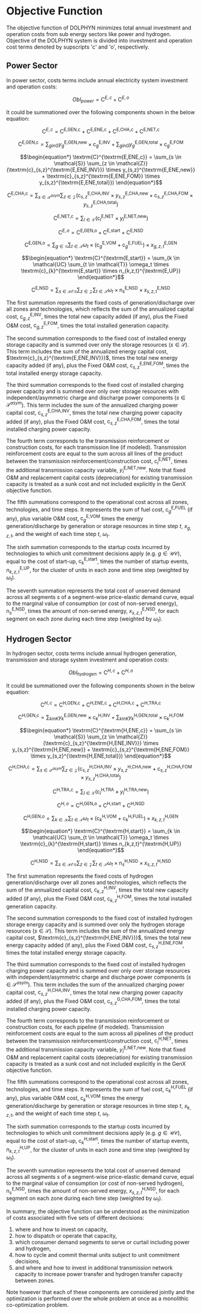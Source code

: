 # Objective Function

The objective function of DOLPHYN minimizes total annual investment and operation costs from sub energy sectors like power and hydrogen. Objective of the DOLPHYN system is divided into investment and operation cost terms denoted by supscripts 'c' and 'o', respectively.

## Power Sector

In power sector, costs terms include annual electricity system investment and operation costs:

```math
\begin{equation*}
	Obl_{power}	= \textrm{C}^{E,c} + \textrm{C}^{E,o}
\end{equation*}
```

It could be summationed over the following components shown in the below equation:

```math
\begin{equation*}
	\textrm{C}^{E,c} = \textrm{C}^{\textrm{E,GEN,c}} + \textrm{C}^{\textrm{E,ENE,c}} + \textrm{C}^{\textrm{E,CHA,c}} + \textrm{C}^{\textrm{E,NET,c}}
\end{equation*}
```

```math
\begin{equation*}
	\textrm{C}^{\textrm{E,GEN,c}} = \sum_{g in G} y_{g}^{\textrm{E,GEN,new}}\times \textrm{c}_{g}^{\textrm{E,INV}} + \sum_{g in G} y_{g}^{\textrm{E,GEN,total}}\times \textrm{c}_{g}^{\textrm{E,FOM}}
\end{equation*}
```

```math
\begin{equation*}
	\textrm{C}^{\textrm{E,ENE,c}} = \sum_{s \in \mathcal{S}} \sum_{z \in \mathcal{Z}} (\textrm{c}_{s,z}^{\textrm{E,ENE,INV}}} \times y_{s,z}^{\textrm{E,ENE,new}} + \textrm{c}_{s,z}^{\textrm{E,ENE,FOM}} \times y_{s,z}^{\textrm{E,ENE,total}})
\end{equation*}
```

```math
\begin{equation*}
	\textrm{C}^{\textrm{E,CHA,c}} = \sum_{s \in \mathcal{S}^{asym}} \sum_{z \in \mathcal{Z}} (\textrm{c}_{s,z}^{\textrm{E,CHA,INV}} \times y_{s,z}^{\textrm{E,CHA,new}} + \textrm{c}_{s,z}^{\textrm{E,CHA,FOM}} \times y_{s,z}^{\textrm{E,CHA,total}})
\end{equation*}
```

```math
\begin{equation*}
	\textrm{C}^{\textrm{E,NET,c}} = \sum_{l \in \mathcal{L}}\left(\textrm{c}_{l}^{\textrm{E,NET}} \times y_{l}^{\textrm{E,NET,new}}\right)
\end{equation*}
```

```math
\begin{equation*}
	\textrm{C}^{E,o} = \textrm{C}^{\textrm{E,GEN,o}} + \textrm{C}^{\textrm{E,start}} + \textrm{C}^{\textrm{E,NSD}}
\end{equation*}
```

```math
\begin{equation*}
	\textrm{C}^{\textrm{E,GEN,o}} = \sum_{g \in \mathcal{G}} \sum_{t \in \mathcal{T}} \omega_t \times \left(\textrm{c}_{g}^{\textrm{E,VOM}} + \textrm{c}_{g}^{\textrm{E,FUEL}}\right) \times x_{g,z,t}^{\textrm{E,GEN}}
\end{equation*}
```

```math
\begin{equation*}
	\textrm{C}^{\textrm{E,start}} = \sum_{k \in \mathcal{UC} \sum_{t \in \mathcal{T}} \omega_t \times \textrm{c}_{k}^{\textrm{E,start}} \times n_{k,z,t}^{\textrm{E,UP}}
\end{equation*}
```

```math
\begin{equation*}
	\textrm{C}^{\textrm{E,NSD}} = \sum_{s \in \mathcal{SEG}} \sum_{z \in \mathcal{Z}} \sum_{t \in \mathcal{T}} \omega_t \times \textrm{n}_{s}^{\textrm{E,NSD}} \times x_{s,z,t}^{\textrm{E,NSD}}
\end{equation*}
```

The first summation represents the fixed costs of generation/discharge over all zones and technologies, which reflects the sum of the annualized capital cost, $\textrm{c}_{g,z}^{\textrm{E,INV}}$, times the total new capacity added (if any), plus the Fixed O&M cost, $\textrm{c}_{g,z}^{\textrm{E,FOM}}$, times the total installed generation capacity.

The second summation corresponds to the fixed cost of installed energy storage capacity and is summed over only the storage resources ($s \in \mathcal{S}$). This term includes the sum of the annualized energy capital cost, $\textrm{c}_{s,z}^{\textrm{E,ENE,INV}}}$, times the total new energy capacity added (if any), plus the Fixed O&M cost, $\textrm{c}_{s,z}^{\textrm{E,ENE,FOM}}$, times the total installed energy storage capacity.

The third summation corresponds to the fixed cost of installed charging power capacity and is summed over only over storage resources with independent/asymmetric charge and discharge power components ($s \in \mathcal{S}^{asym}$). This term includes the sum of the annualized charging power capital cost, $\textrm{c}_{s,z}^{\textrm{E,CHA,INV}}$, times the total new charging power capacity added (if any), plus the Fixed O&M cost, $\textrm{c}_{s,z}^{\textrm{E,CHA,FOM}}$, times the total installed charging power capacity.

The fourth term corresponds to the transmission reinforcement or construction costs, for each transmission line (if modeled). Transmission reinforcement costs are equal to the sum across all lines of the product between the transmission reinforcement/construction cost, $\textrm{c}_{l}^{\textrm{E,NET}}$, times the additional transmission capacity variable, $y_{l}^{\textrm{E,NET,new}}$. Note that fixed O&M and replacement capital costs (depreciation) for existing transmission capacity is treated as a sunk cost and not included explicitly in the GenX objective function.

The fifth summations correspond to the operational cost across all zones, technologies, and time steps. It represents the sum of fuel cost, $\textrm{c}_{g}^{\textrm{E,FUEL}}$ (if any), plus variable O&M cost, $\textrm{c}_{g}^{\textrm{E,VOM}}$ times the energy generation/discharge by generation or storage resources in time step $t$, $x_{g,z,t}$, and the weight of each time step $t$, $\omega_t$. 

The sixth summation corresponds to the startup costs incurred by technologies to which unit commitment decisions apply (e.g. $g \in \mathcal{UC}$), equal to the cost of start-up, $\textrm{c}_{k}^{\textrm{E,start}}$, times the number of startup events, $n_{k,z,t}^{\textrm{E,UP}}$, for the cluster of units in each zone and time step (weighted by $\omega_t$).

The seventh summation represents the total cost of unserved demand across all segments $s$ of a segment-wise price-elastic demand curve, equal to the marginal value of consumption (or cost of non-served energy), $\textrm{n}_{s}^{\textrm{E,NSD}}$, times the amount of non-served energy, $x_{s,z,t}^{\textrm{E,NSD}}$, for each segment on each zone during each time step (weighted by $\omega_t$).

## Hydrogen Sector

In hydrogen sector, costs terms include annual hydrogen generation, transmission and storage system investment and operation costs:

```math
\begin{equation*}
	Obl_{hydrogen} = \textrm{C}^{H,c} + \textrm{C}^{H,o}
\end{equation*}
```

It could be summationed over the following components shown in the below equation:

```math
\begin{equation*}
	\textrm{C}^{H,c} = \textrm{C}^{\textrm{H,GEN,c}} + \textrm{C}^{\textrm{H,ENE,c}} + \textrm{C}^{\textrm{H,CHA,c}} + \textrm{C}^{\textrm{H,TRA,c}}
\end{equation*}
```

```math
\begin{equation*}
	\textrm{C}^{\textrm{H,GEN,c}} = \sum_{k in K} y_{k}^{\textrm{E,GEN,new}}\times \textrm{c}_{k}^{\textrm{H,INV}} + \sum_{k in K} y_{k}^{\textrm{H,GEN,total}}\times \textrm{c}_{k}^{\textrm{H,FOM}}
\end{equation*}
```

```math
\begin{equation*}
	\textrm{C}^{\textrm{H,ENE,c}} = \sum_{s \in \mathcal{S}} \sum_{z \in \mathcal{Z}} (\textrm{c}_{s,z}^{\textrm{H,ENE,INV}}} \times y_{s,z}^{\textrm{H,ENE,new}} + \textrm{c}_{s,z}^{\textrm{H,ENE,FOM}} \times y_{s,z}^{\textrm{H,ENE,total}})
\end{equation*}
```

```math
\begin{equation*}
	\textrm{C}^{\textrm{H,CHA,c}} = \sum_{s \in \mathcal{S}^{asym}} \sum_{z \in \mathcal{Z}} (\textrm{c}_{s,z}^{\textrm{H,CHA,INV}} \times y_{s,z}^{\textrm{H,CHA,new}} + \textrm{c}_{s,z}^{\textrm{H,CHA,FOM}} \times y_{s,z}^{\textrm{H,CHA,total}})
\end{equation*}
```

```math
\begin{equation*}
	\textrm{C}^{\textrm{H,TRA,c}} = \sum_{l \in \mathcal{L}}\left(\textrm{c}_{l}^{\textrm{H,TRA}} \times y_{l}^{\textrm{H,TRA,new}}\right)
\end{equation*}
```

```math
\begin{equation*}
	\textrm{C}^{H,o} = \textrm{C}^{\textrm{H,GEN,o}} + \textrm{C}^{\textrm{H,start}} + \textrm{C}^{\textrm{H,NSD}}
\end{equation*}
```

```math
\begin{equation*}
	\textrm{C}^{\textrm{H,GEN,o}} = \sum_{k \in \mathcal{K}} \sum_{t \in \mathcal{T}} \omega_t \times \left(\textrm{c}_{k}^{\textrm{H,VOM}} + \textrm{c}_{k}^{\textrm{H,FUEL}}\right) \times x_{k,z,t}^{\textrm{H,GEN}}
\end{equation*}
```

```math
\begin{equation*}
	\textrm{C}^{\textrm{H,start}} = \sum_{k \in \mathcal{UC} \sum_{t \in \mathcal{T}} \omega_t \times \textrm{c}_{k}^{\textrm{H,start}} \times n_{k,z,t}^{\textrm{H,UP}}
\end{equation*}
```

```math
\begin{equation*}
	\textrm{C}^{\textrm{H,NSD}} = \sum_{s \in \mathcal{SEG}} \sum_{z \in \mathcal{Z}} \sum_{t \in \mathcal{T}} \omega_t \times \textrm{n}_{s}^{\textrm{H,NSD}} \times x_{s,z,t}^{\textrm{H,NSD}}
\end{equation*}
```

The first summation represents the fixed costs of hydrogen generation/discharge over all zones and technologies, which reflects the sum of the annualized capital cost, $\textrm{c}_{k,z}^{\textrm{H,INV}}$, times the total new capacity added (if any), plus the Fixed O&M cost, $\textrm{c}_{k,z}^{\textrm{H,FOM}}$, times the total installed generation capacity.

The second summation corresponds to the fixed cost of installed hydrogen storage energy capacity and is summed over only the hydrogen storage resources ($s \in \mathcal{S}$). This term includes the sum of the annualized energy capital cost, $\textrm{c}_{s,z}^{\textrm{H,ENE,INV}}}$, times the total new energy capacity added (if any), plus the Fixed O&M cost, $\textrm{c}_{s,z}^{\textrm{H,ENE,FOM}}$, times the total installed energy storage capacity.

The third summation corresponds to the fixed cost of installed hydrogen charging power capacity and is summed over only over storage resources with independent/asymmetric charge and discharge power components ($s \in \mathcal{S}^{asym}$). This term includes the sum of the annualized charging power capital cost, $\textrm{c}_{s,z}^{\textrm{H,CHA,INV}}$, times the total new charging power capacity added (if any), plus the Fixed O&M cost, $\textrm{c}_{s,z}^{\textrm{G,CHA,FOM}}$, times the total installed charging power capacity.

The fourth term corresponds to the transmission reinforcement or construction costs, for each pipeline (if modeled). Transmission reinforcement costs are equal to the sum across all pipelines of the product between the transmission reinforcement/construction cost, $\textrm{c}_{l}^{\textrm{H,NET}}$, times the additional transmission capacity variable, $y_{l}^{\textrm{E,NET,new}}$. Note that fixed O&M and replacement capital costs (depreciation) for existing transmission capacity is treated as a sunk cost and not included explicitly in the GenX objective function.

The fifth summations correspond to the operational cost across all zones, technologies, and time steps. It represents the sum of fuel cost, $\textrm{c}_{k}^{\textrm{H,FUEL}}$ (if any), plus variable O&M cost, $\textrm{c}_{k}^{\textrm{H,VOM}}$ times the energy generation/discharge by generation or storage resources in time step $t$, $x_{k,z,t}$, and the weight of each time step $t$, $\omega_t$. 

The sixth summation corresponds to the startup costs incurred by technologies to which unit commitment decisions apply (e.g. $g \in \mathcal{UC}$), equal to the cost of start-up, $\textrm{c}_{k}^{\textrm{H,start}}$, times the number of startup events, $n_{k,z,t}^{\textrm{H,UP}}$, for the cluster of units in each zone and time step (weighted by $\omega_t$).

The seventh summation represents the total cost of unserved demand across all segments $s$ of a segment-wise price-elastic demand curve, equal to the marginal value of consumption (or cost of non-served hydrogen), $\textrm{n}_{s}^{\textrm{E,NSD}}$, times the amount of non-served energy, $x_{s,z,t}^{\textrm{H,NSD}}$, for each segment on each zone during each time step (weighted by $\omega_t$).

In summary, the objective function can be understood as the minimization of costs associated with five sets of different decisions:
1. where and how to invest on capacity,
2. how to dispatch or operate that capacity,
3. which consumer demand segments to serve or curtail including power and hydrogen,
4. how to cycle and commit thermal units subject to unit commitment decisions,
5. and where and how to invest in additional transmission network capacity to increase power transfer and hydrogen transfer capacity between zones.

Note however that each of these components are considered jointly and the optimization is performed over the whole problem at once as a monolithic co-optimization problem.
